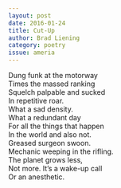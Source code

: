 ```yaml
---
layout: post 
date: 2016-01-24
title: Cut-Up
author: Brad Liening
category: poetry
issue: ameria
---
```

Dung funk at the motorway  
Times the massed ranking  
Squelch palpable and sucked  
In repetitive roar.  
What a sad density.  
What a redundant day  
For all the things that happen  
In the world and also not.  
Greased surgeon swoon.  
Mechanic weeping in the rifling.  
The planet grows less,  
Not more. It’s a wake-up call  
Or an anesthetic.  